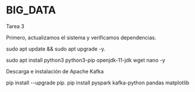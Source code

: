 # BIG_DATA


Tarea 3

Primero, actualizamos el sistema y verificamos dependencias.


  sudo apt update && sudo apt upgrade -y.
  
  sudo apt install python3 python3-pip openjdk-11-jdk wget nano -y


Descarga e instalación de Apache Kafka


  pip install --upgrade pip.
  pip install pyspark kafka-python pandas matplotlib


  
  
